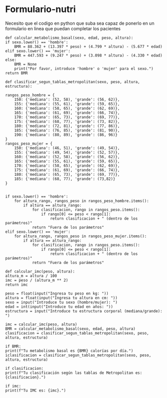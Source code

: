 # Formulario-nutri
Necesito que el codigo en python que suba sea capaz de ponerlo en un formulario en linea que puedan completar los pacientes


    def calcular_metabolismo_basal(sexo, edad, peso, altura):
    if sexo.lower() == 'hombre':
        BMR = 88.362 + (13.397 * peso) + (4.799 * altura) - (5.677 * edad)
    elif sexo.lower() == 'mujer':
        BMR = 447.593 + (9.247 * peso) + (3.098 * altura) - (4.330 * edad)
    else:
        BMR = None
        print("Por favor, introduce 'hombre' o 'mujer' para el sexo.")
    return BMR

    def clasificar_segun_tablas_metropolitan(sexo, peso, altura, estructura):
    
    rangos_peso_hombre = {
        150: {'mediana': (52, 58), 'grande': (56, 62)},
        155: {'mediana': (55, 61), 'grande': (59, 65)},
        160: {'mediana': (58, 65), 'grande': (62, 69)},
        165: {'mediana': (61, 69), 'grande': (66, 74)},
        170: {'mediana': (65, 73), 'grande': (69, 77)},
        175: {'mediana': (68, 77), 'grande': (73, 82)},
        180: {'mediana': (72, 81), 'grande': (77, 86)},
        185: {'mediana': (76, 85), 'grande': (81, 90)},
        190: {'mediana': (80, 89), 'grande': (86, 96)}
    }
    rangos_peso_mujer = {
        150: {'mediana': (46, 51), 'grande': (49, 54)},
        155: {'mediana': (49, 54), 'grande': (52, 57)},
        160: {'mediana': (52, 58), 'grande': (56, 62)},
        165: {'mediana': (55, 61), 'grande': (59, 65)},
        170: {'mediana': (58, 65), 'grande': (62, 69)},
        175: {'mediana': (61, 69), 'grande': (66, 74)},
        180: {'mediana': (65, 73), 'grande': (69, 77)},
        185: {'mediana': (68, 77), 'grande': (73,82)}
    }


    if sexo.lower() == 'hombre':
        for altura_rango, rangos_peso in rangos_peso_hombre.items():
            if altura == altura_rango:
                for clasificacion, rango in rangos_peso.items():
                    if rango[0] <= peso < rango[1]:
                        return clasificacion + " (dentro de los parámetros)"
                return "Fuera de los parámetros"
    elif sexo.lower() == 'mujer':
        for altura_rango, rangos_peso in rangos_peso_mujer.items():
            if altura == altura_rango:
                for clasificacion, rango in rangos_peso.items():
                    if rango[0] <= peso < rango[1]:
                        return clasificacion + " (dentro de los parámetros)"
                return "Fuera de los parámetros"
            
    def calcular_imc(peso, altura):
    altura_m = altura / 100  
    imc = peso / (altura_m ** 2)
    return imc

    peso = float(input("Ingresa tu peso en kg: "))
    altura = float(input("Ingresa tu altura en cm: "))
    sexo = input("Introduce tu sexo (hombre/mujer): ")
    edad = int(input("Introduce tu edad en años: "))
    estructura = input("Introduce tu estructura corporal (mediana/grande): ")

    imc = calcular_imc(peso, altura)
    BMR = calcular_metabolismo_basal(sexo, edad, peso, altura)
    clasificacion = clasificar_segun_tablas_metropolitan(sexo, peso, altura, estructura)

    if BMR:
    print(f"Tu metabolismo basal es {BMR} calorías por día.")
    iclasificacion = clasificar_segun_tablas_metropolitan(sexo, peso, altura, estructura)

    if clasificacion:
    print(f"Tu clasificación según las tablas de Metropolitan es: {clasificacion}.")
    
    if imc:
    print(f"Tu IMC es: {imc}.")
